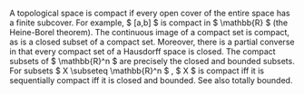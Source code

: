 A topological space is compact if every open cover of the entire space
has a finite subcover. For example, $ [a,b] $ is compact in
$ \mathbb{R} $ (the Heine-Borel theorem). The continuous image of a
compact set is compact, as is a closed subset of a compact set.
Moreover, there is a partial converse in that every compact set of a
Hausdorff space is closed. The compact subsets of $ \mathbb{R}^n $ are
precisely the closed and bounded subsets. For subsets
$ X \subseteq \mathbb{R}^n $ , $ X $ is compact iff it is sequentially
compact iff it is closed and bounded. See also totally bounded.
